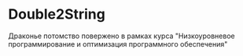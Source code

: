 # Double2String
Драконье потомство повержено в рамках курса "Низкоуровневое программирование и оптимизация программного обеспечения"

